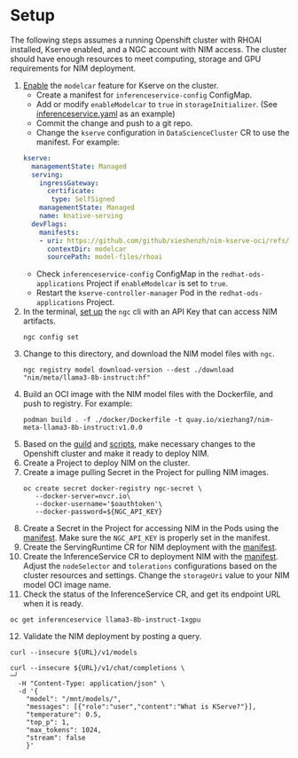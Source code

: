 # Setup

The following steps assumes a running Openshift cluster with RHOAI installed, Kserve enabled, and a NGC account with NIM access. 
The cluster should have enough resources to meet computing, storage and GPU requirements for NIM deployment.

1. [Enable](https://kserve.github.io/website/latest/modelserving/storage/oci/#enabling-modelcars) the `modelcar` feature for Kserve on the cluster.
   - Create a manifest for `inferenceservice-config` ConfigMap.
   - Add or modify `enableModelcar` to `true` in `storageInitializer`. (See [inferenceservice.yaml](./rhoai/inferenceservice.yaml%20) as an example)
   - Commit the change and push to a git repo.
   - Change the `kserve` configuration in `DataScienceCluster` CR to use the manifest. For example: 
   ```yaml
   kserve:
     managementState: Managed
     serving:
       ingressGateway:
         certificate:
          type: SelfSigned
       managementState: Managed
       name: knative-serving
     devFlags:
       manifests: 
       - uri: https://github.com/github/xieshenzh/nim-kserve-oci/refs/heads/main.tar.gz
         contextDir: modelcar
         sourcePath: model-files/rhoai
   ```
   - Check `inferenceservice-config` ConfigMap in the `redhat-ods-applications` Project if `enableModelcar` is set to `true`.
   - Restart the `kserve-controller-manager` Pod in the `redhat-ods-applications` Project.
2. In the terminal, [set up](https://docs.ngc.nvidia.com/cli/cmd.html#configuring-ngc-cli) the `ngc` cli with an API Key that can access NIM artifacts.
   ```shell
   ngc config set
   ```
3. Change to this directory, and download the NIM model files with `ngc`.
   ```shell
   ngc registry model download-version --dest ./download "nim/meta/llama3-8b-instruct:hf"
   ```
4. Build an OCI image with the NIM model files with the Dockerfile, and push to registry. For example:
   ```shell
   podman build . -f ./docker/Dockerfile -t quay.io/xiezhang7/nim-meta-llama3-8b-instruct:v1.0.0
   ```
5. Based on the [guild](https://github.com/NVIDIA/nim-deploy/blob/main/kserve/README.md) and [scripts](https://github.com/NVIDIA/nim-deploy/blob/main/kserve/scripts/README.md), make necessary changes to the Openshift cluster and make it ready to deploy NIM.
6. Create a Project to deploy NIM on the cluster.
7. Create a image pulling Secret in the Project for pulling NIM images.
   ```shell
   oc create secret docker-registry ngc-secret \
      --docker-server=nvcr.io\
      --docker-username='$oauthtoken'\
      --docker-password=${NGC_API_KEY}
   ```
8. Create a Secret in the Project for accessing NIM in the Pods using the [manifest](./kserve/nvidia-nim-secrets.yaml). Make sure the `NGC_API_KEY` is properly set in the manifest.
9. Create the ServingRuntime CR for NIM deployment with the [manifest](./kserve/llama-3.1-8b-instruct-1.1.0.yaml).
10. Create the InferenceService CR to deployment NIM with the [manifest](./kserve/llama-3.1-8b-instruct_1xgpu_1.1.0.yaml). Adjust the `nodeSelector` and `tolerations` configurations based on the cluster resources and settings. Change the `storageUri` value to your NIM model OCI image name.
11. Check the status of the InferenceService CR, and get its endpoint URL when it is ready.
   ```shell
   oc get inferenceservice llama3-8b-instruct-1xgpu 
   ```
12. Validate the NIM deployment by posting a query.
   ```shell
   curl --insecure ${URL}/v1/models
   ```
   ```shell
   curl --insecure ${URL}/v1/chat/completions \                                                                 ─╯
     -H "Content-Type: application/json" \
     -d '{
       "model": "/mnt/models/",
       "messages": [{"role":"user","content":"What is KServe?"}],
       "temperature": 0.5,
       "top_p": 1,
       "max_tokens": 1024,
       "stream": false
       }'
   ```
